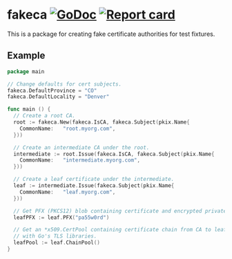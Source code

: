 # fakeca [![GoDoc](https://godoc.org/github.com/mastahyeti/fakeca?status.svg)](http://godoc.org/github.com/mastahyeti/fakeca) [![Report card](https://goreportcard.com/badge/github.com/mastahyeti/fakeca)](https://goreportcard.com/report/github.com/mastahyeti/fakeca)

This is a package for creating fake certificate authorities for test fixtures.

## Example

```go
package main

// Change defaults for cert subjects.
fakeca.DefaultProvince = "CO"
fakeca.DefaultLocality = "Denver"

func main () {
  // Create a root CA.
  root := fakeca.New(fakeca.IsCA, fakeca.Subject(pkix.Name{
    CommonName:   "root.myorg.com",
  }))

  // Create an intermediate CA under the root.
  intermediate := root.Issue(fakeca.IsCA, fakeca.Subject(pkix.Name{
    CommonName:   "intermediate.myorg.com",
  }))

  // Create a leaf certificate under the intermediate.
  leaf := intermediate.Issue(fakeca.Subject(pkix.Name{
    CommonName:   "leaf.myorg.com",
  }))

  // Get PFX (PKCS12) blob containing certificate and encrypted private key.
  leafPFX := leaf.PFX("pa55w0rd")

  // Get an *x509.CertPool containing certificate chain from CA to leaf for use
  // with Go's TLS libraries.
  leafPool := leaf.ChainPool()
}
```
